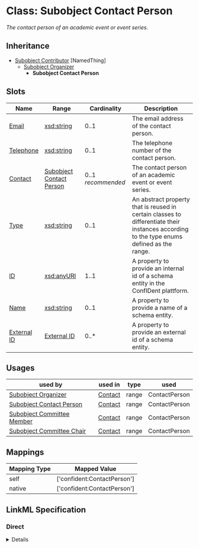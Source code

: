 # Class: Subobject Contact Person
_The contact person of an academic event or event series._







## Inheritance
* [Subobject Contributor](Contributor.md) [NamedThing]
    * [Subobject Organizer](Organizer.md)
        * **Subobject Contact Person**



## Slots

| Name | Range | Cardinality | Description  | 
| ---  | --- | --- | --- | 
| [Email](email.md) | [xsd:string](http://www.w3.org/2001/XMLSchema#string) | 0..1 | The email address of the contact person.  | 
| [Telephone](telephone.md) | [xsd:string](http://www.w3.org/2001/XMLSchema#string) | 0..1 | The telephone number of the contact person.  | 
| [Contact](contact.md) | [Subobject Contact Person](ContactPerson.md) | 0..1 _recommended_ | The contact person of an academic event or event series.  | 
| [Type](type.md) | [xsd:string](http://www.w3.org/2001/XMLSchema#string) | 0..1 | An abstract property that is reused in certain classes to differentiate their instances according to the type enums defined as the range.  | 
| [ID](id.md) | [xsd:anyURI](http://www.w3.org/2001/XMLSchema#anyURI) | 1..1 | A property to provide an internal id of a schema entity in the ConfIDent plattform.  | 
| [Name](name.md) | [xsd:string](http://www.w3.org/2001/XMLSchema#string) | 0..1 | A property to provide a name of a schema entity.  | 
| [External ID](external_id.md) | [External ID](ExternalIdentifier.md) | 0..* | A property to provide an external id of a schema entity.  | 


## Usages


| used by | used in | type | used |
| ---  | --- | --- | --- |
| [Subobject Organizer](Organizer.md) | [Contact](contact.md) | range | ContactPerson |
| [Subobject Contact Person](ContactPerson.md) | [Contact](contact.md) | range | ContactPerson |
| [Subobject Committee Member](CommitteeMember.md) | [Contact](contact.md) | range | ContactPerson |
| [Subobject Committee Chair](CommitteeChair.md) | [Contact](contact.md) | range | ContactPerson |












## Mappings

| Mapping Type | Mapped Value |
| ---  | ---  |
| self | ['confident:ContactPerson'] |
| native | ['confident:ContactPerson'] |


## LinkML Specification

<!-- TODO: investigate https://stackoverflow.com/questions/37606292/how-to-create-tabbed-code-blocks-in-mkdocs-or-sphinx -->

### Direct

<details>
```yaml
name: ContactPerson
description: The contact person of an academic event or event series.
title: Subobject Contact Person
from_schema: https://raw.githubusercontent.com/TIBHannover/ConfIDent_schema/%238_naming/src/linkml/ConfIDent_schema.yaml
is_a: Organizer
attributes:
  email:
    name: email
    description: The email address of the contact person.
    title: Email
    from_schema: https://raw.githubusercontent.com/TIBHannover/ConfIDent_schema/%238_naming/src/linkml/ConfIDent_schema.yaml
    slot_uri: sdo:email
    range: string
    pattern: \b[-Za-z0-9._%+-]+@[A-Za-z0-9.-]+\.[A-Z|a-z]{2,}\b
  telephone:
    name: telephone
    description: The telephone number of the contact person.
    title: Telephone
    from_schema: https://raw.githubusercontent.com/TIBHannover/ConfIDent_schema/%238_naming/src/linkml/ConfIDent_schema.yaml
    slot_uri: sdo:telephone
    range: string

```
</details>

### Induced

<details>
```yaml
name: ContactPerson
description: The contact person of an academic event or event series.
title: Subobject Contact Person
from_schema: https://raw.githubusercontent.com/TIBHannover/ConfIDent_schema/%238_naming/src/linkml/ConfIDent_schema.yaml
is_a: Organizer
attributes:
  email:
    name: email
    description: The email address of the contact person.
    title: Email
    from_schema: https://raw.githubusercontent.com/TIBHannover/ConfIDent_schema/%238_naming/src/linkml/ConfIDent_schema.yaml
    slot_uri: sdo:email
    alias: email
    owner: ContactPerson
    range: string
    pattern: \b[-Za-z0-9._%+-]+@[A-Za-z0-9.-]+\.[A-Z|a-z]{2,}\b
  telephone:
    name: telephone
    description: The telephone number of the contact person.
    title: Telephone
    from_schema: https://raw.githubusercontent.com/TIBHannover/ConfIDent_schema/%238_naming/src/linkml/ConfIDent_schema.yaml
    slot_uri: sdo:telephone
    alias: telephone
    owner: ContactPerson
    range: string
  contact:
    name: contact
    description: The contact person of an academic event or event series.
    title: Contact
    from_schema: https://raw.githubusercontent.com/TIBHannover/ConfIDent_schema/%238_naming/src/linkml/ConfIDent_schema.yaml
    alias: contact
    owner: ContactPerson
    range: ContactPerson
    required: false
    recommended: true
    inlined: true
  type:
    name: type
    description: An abstract property that is reused in certain classes to differentiate
      their instances according to the type enums defined as the range.
    title: Type
    from_schema: https://raw.githubusercontent.com/TIBHannover/ConfIDent_schema/%238_naming/src/linkml/ConfIDent_schema.yaml
    abstract: true
    alias: type
    owner: ContactPerson
    range: string
  id:
    name: id
    description: A property to provide an internal id of a schema entity in the ConfIDent
      plattform.
    title: ID
    from_schema: https://raw.githubusercontent.com/TIBHannover/ConfIDent_schema/%238_naming/src/linkml/ConfIDent_schema.yaml
    identifier: true
    alias: id
    owner: ContactPerson
    range: uriorcurie
    required: true
  name:
    name: name
    description: A property to provide a name of a schema entity.
    title: Name
    from_schema: https://raw.githubusercontent.com/TIBHannover/ConfIDent_schema/%238_naming/src/linkml/ConfIDent_schema.yaml
    slot_uri: sdo:name
    alias: name
    owner: ContactPerson
    range: string
  external_id:
    name: external_id
    description: A property to provide an external id of a schema entity.
    title: External ID
    from_schema: https://raw.githubusercontent.com/TIBHannover/ConfIDent_schema/%238_naming/src/linkml/ConfIDent_schema.yaml
    slot_uri: iao:0000235
    multivalued: true
    alias: external_id
    owner: ContactPerson
    range: ExternalIdentifier
    inlined: true
    inlined_as_list: true

```
</details>
